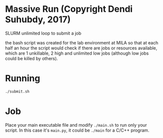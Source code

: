 # Massive Run (Copyright Dendi Suhubdy, 2017)
SLURM unlimited loop to submit a job

the bash script was created for the lab environment at MILA
so that at each half an hour the script would check if there 
are jobs or resources available, which are 1 unkillable, 2 high
and unlimited low jobs (although low jobs could be killed by others).

# Running
```bash
./submit.sh
```

# Job

Place your main executable file and modify `./main.sh` to
run only your script. In this case it's `main.py`, it could be
`./main` for a C/C++ program.
